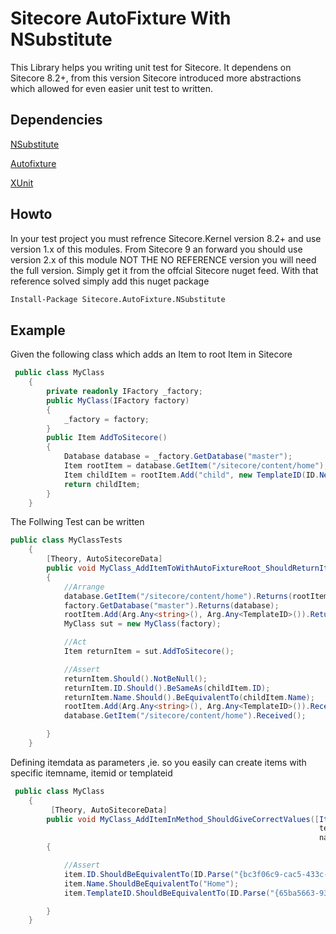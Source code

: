 # Sitecore AutoFixture With NSubstitute
This Library helps you writing unit test for Sitecore. It dependens on Sitecore 8.2+, from this version Sitecore introduced more abstractions which allowed for even easier unit test to written.

## Dependencies
[NSubstitute](http://nsubstitute.github.io/)

[Autofixture](https://github.com/AutoFixture/AutoFixture)

[XUnit](https://xunit.github.io/)

## Howto
In your test project you must refrence Sitecore.Kernel version 8.2+ and use version 1.x of this modules. From Sitecore 9 an forward you should use version 2.x of this module  NOT THE NO REFERENCE version you will need the full version. Simply get it from the offcial Sitecore nuget feed.
With that reference solved simply add this nuget package

```sh
Install-Package Sitecore.AutoFixture.NSubstitute
```

## Example
Given the following class which adds an Item to root Item in Sitecore
```csharp
 public class MyClass
    {
        private readonly IFactory _factory;
        public MyClass(IFactory factory)
        {
            _factory = factory;
        }
        public Item AddToSitecore()
        {
            Database database = _factory.GetDatabase("master");
            Item rootItem = database.GetItem("/sitecore/content/home");
            Item childItem = rootItem.Add("child", new TemplateID(ID.NewID));
            return childItem;
        }
    }
```

The Follwing Test can be written
```csharp
public class MyClassTests
    {
        [Theory, AutoSitecoreData]
        public void MyClass_AddItemToWithAutoFixtureRoot_ShouldReturnItem(Item rootItem,Item childItem,Database database,IFactory factory)
        {
            //Arrange
            database.GetItem("/sitecore/content/home").Returns(rootItem);
            factory.GetDatabase("master").Returns(database);
            rootItem.Add(Arg.Any<string>(), Arg.Any<TemplateID>()).ReturnsForAnyArgs(childItem);
            MyClass sut = new MyClass(factory);

            //Act
            Item returnItem = sut.AddToSitecore();

            //Assert
            returnItem.Should().NotBeNull();
            returnItem.ID.Should().BeSameAs(childItem.ID);
            returnItem.Name.Should().BeEquivalentTo(childItem.Name);
            rootItem.Add(Arg.Any<string>(), Arg.Any<TemplateID>()).Received();
            database.GetItem("/sitecore/content/home").Received();

        }
    }
```
Defining itemdata as parameters ,ie. so you easily can create items with specific itemname, itemid or templateid                    
```csharp
 public class MyClass
    {
         [Theory, AutoSitecoreData]
        public void MyClass_AddItemInMethod_ShouldGiveCorrectValues([ItemData(itemId:"{bc3f06c9-cac5-433c-ab31-4fa1a149754b}",
                                                                     templateId:"{65ba5663-93af-427f-b579-5f361d6f5c93}",
                                                                     name:"Home")] Item item)
        {

            //Assert
            item.ID.ShouldBeEquivalentTo(ID.Parse("{bc3f06c9-cac5-433c-ab31-4fa1a149754b}"));
            item.Name.ShouldBeEquivalentTo("Home");
            item.TemplateID.ShouldBeEquivalentTo(ID.Parse("{65ba5663-93af-427f-b579-5f361d6f5c93}"));

        }
    }
```
